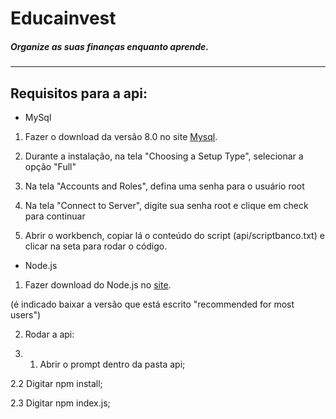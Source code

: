 # __Educainvest__
##### Organize as suas finanças enquanto aprende.
---




## Requisitos para a api:

* MySql

1. Fazer o download da versão 8.0 no site [Mysql](https://dev.mysql.com/downloads/windows/installer/8.0.html).

2. Durante a instalação, na tela "Choosing a Setup Type", selecionar a opção "Full"

3. Na tela "Accounts and Roles", defina uma senha para o usuário root

4. Na tela "Connect to Server", digite sua senha root e clique em check para continuar

5. Abrir o workbench, copiar lá o conteúdo do script (api/scriptbanco.txt) e clicar na seta para rodar o código.


* Node.js
1. Fazer download do Node.js no [site](https://nodejs.org/en). 

(é indicado baixar a versão que está escrito "recommended for most users")

2. Rodar a api:

2. 1. Abrir o prompt dentro da pasta api;

2.2 Digitar npm install;

2.3 Digitar npm index.js;
